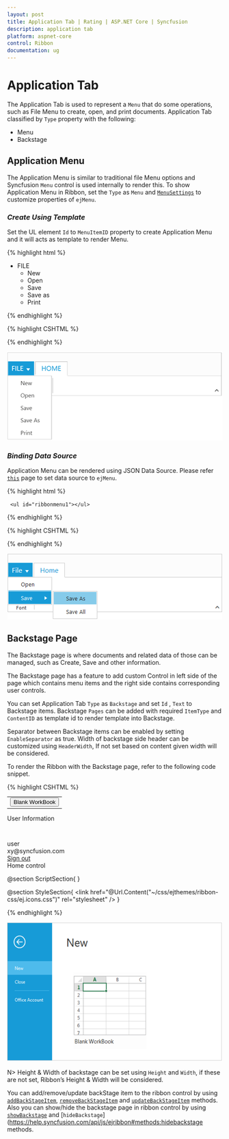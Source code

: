 ```yaml
---
layout: post
title: Application Tab | Rating | ASP.NET Core | Syncfusion
description: application tab
platform: aspnet-core
control: Ribbon
documentation: ug
---
```


# Application Tab 

The Application Tab is used to represent a `Menu` that do some operations, such as File Menu to create, open, and print documents. Application Tab classified by `Type` property with the following:

*	Menu
*	Backstage

## Application Menu

The Application Menu is similar to traditional file Menu options and Syncfusion `Menu` control is used internally to render this. To show Application Menu in Ribbon, set the `Type` as `Menu` and [`MenuSettings`](https://help.syncfusion.com/aspnet-core/menu/getting-started) to customize properties of `ejMenu`.

### _Create Using Template_

Set the UL element `Id` to `MenuItemID` property to create Application Menu and it will acts as template to render Menu.

{% highlight html %}

   <ul id="ribbonmenu">
        <li>
            <a>FILE</a>
            <ul>
                <li><a>New</a></li>
                <li><a>Open</a></li>
                <li><a>Save</a></li>
                <li><a>Save as</a></li>
                <li><a>Print</a></li>
            </ul>
        </li>
   </ul>

{% endhighlight  %}

{% highlight CSHTML %}

  <ej-ribbon id="defaultRibbon" width="500px">
     <e-application-tab type=Menu menu-item-id="ribbonmenu">
        <e-menu-settings open-on-click="true">
        </e-menu-settings>
     </e-application-tab>
     <e-tabs>
          <e-tab id="home" text="HOME">
            <e-groups>
                <e-group text="New" align-type=Rows content-id="Contents" type="custom">
                    <e-content>
                        <e-contents>
                            <e-content-groups>
                                <e-content-group id="new" text="New">
                                    <e-button-settings image-position="ImageTop" content-type="ImageOnly" prefix-icon="e-icon e-ribbon e-print">
                                    </e-button-settings>
                                </e-content-group>
                            </e-content-groups>
                        </e-contents>
                    </e-content>
                </e-group>
            </e-groups>
        </e-tab> 
     </e-tabs>
  </ej-ribbon>
    
{% endhighlight  %}

![Menu creation using template](Application-Tab_images/Createusingtemplate_img1.png)

### _Binding Data Source_

Application Menu can be rendered using JSON Data Source. Please refer [`this`](http://help.syncfusion.com/aspnetmvc/menu/data-binding) page to set data source to `ejMenu`.

{% highlight html %}

     <ul id="ribbonmenu1"></ul>
    
{% endhighlight  %}

{% highlight CSHTML %}

  <ej-ribbon id="defaultRibbon" width="500px">
        <e-application-tab type=Menu menu-item-id="ribbonmenu1">
            <e-menu-settings open-on-click="true">
            </e-menu-settings>
        </e-application-tab>
        <e-tabs>
            <e-tab id="home" text="HOME">
                <e-groups>
                    <e-group text="Font">
                        <e-content>
                            <e-contents>
                                <e-content-groups>
                                    <e-content-group id="bold" text="Bold" is-big="true">
                                        <e-button-settings content-type="ImageOnly" prefix-icon="e-icon e-ribbon e-bold">
                                        </e-button-settings>
                                    </e-content-group>
                                </e-content-groups>
                            </e-contents>
                        </e-content>
                    </e-group>
                </e-groups>
            </e-tab>
        </e-tabs>
   </ej-ribbon>

<script type="text/javascript">
		var data = [{
			id: 1,
			text: "File",
			parentId: null
		}, {
			id: 11,
			parentId: 1,
			text: "Open"
		}, {
			id: 12,
			parentId: 1,
			text: "Save"
		}, {
			id: 121,
			parentId: 12,
			text: "Save As"
		}, {
			id: 122,
			parentId: 12,
			text: "Save All"
		}];
		$(function() {
			$("#ribbonmenu1").ejMenu({
				fields: {
					dataSource: data,
					id: "id",
					parentId: "parentId",
					text: "text"
				}
			})
		});
</script>
      
{% endhighlight  %}
 

![Binding the data source to the menu](Application-Tab_images/Bindingdatasource_img2.png)

## Backstage Page

The Backstage page is where documents and related data of those can be managed, such as Create, Save and other information.

The Backstage page has a feature to add custom Control in left side of the page which contains menu items and the right side contains corresponding user controls. 

You can set Application Tab `Type` as `Backstage` and set `Id` , `Text` to Backstage items. Backstage `Pages` can be added with required `ItemType` and `ContentID` as template id to render template into Backstage.
  
Separator between Backstage items can be enabled by setting `EnableSeparator` as true. Width of backstage side header can be customized using `HeaderWidth`, If not set based on content given width will be considered.

To render the Ribbon with the Backstage page, refer to the following code snippet. 


{% highlight CSHTML %}

  <ej-ribbon id="defaultRibbon" width="500px">
        <e-application-tab type=Backstage text="FILE">
            <e-backstage-settings text="FILE" height="360" width="600" headerWidth="125">
                <e-pages>
                    <e-page-collection id="new" text="New" content-id="newCon"></e-page-collection>
                    <e-page-collection id="close" text="Close" enable-separator="true" item-type=Button></e-page-collection>
                    <e-page-collection id="account" text="Office Account" content-id="accountCon"></e-page-collection>
                </e-pages>
            </e-backstage-settings>
        </e-application-tab>
        <e-tabs>
            <e-tab id="home" text="HOME">
                <e-groups>
                    <e-group text="New" type="custom" content-id="ribbonContent">
                    </e-group>
                </e-groups>
            </e-tab>
        </e-tabs>
  </ej-ribbon>
    
   <div id="newCon">
        <table>
            <tr>
                <td>
                    <button id="btn1" class="e-bsnewbtnstyle">Blank WorkBook</button>
                </td>
            </tr>
        </table>
   </div>
   <div id="accountCon">
        <div class="e-userDiv">
            <span>User Information</span>
            <div>
                <div class="e-accuser e-newpageicon"></div>
                <div class="e-userCon">
                    <div>user</div>
                    <div>xy@syncfusion.com</div>
                </div>
            </div>
        </div>
        <a href="#">Sign out</a>
   </div>
   <div id="ribbonContent">Home control</div>
        
   @section ScriptSection{
     <script>
        $("#btn1").ejButton({
           size: "large",
           height: 200,
           width: 205,
           contentType: "textandimage",
           imagePosition: "imagetop",
           prefixIcon: "e-icon e-blank e-infopageicon"
         });
     </script>
   }
    
   @section StyleSection{
     <link href="@Url.Content("~/css/ejthemes/ribbon-css/ej.icons.css")" rel="stylesheet" />
     <style>
        .e-accuser {
             background-image: url('../css/ejthemes/common-images/ribbon/user.jpg');
        }
        .e-blank {
            background-image: url('../css/ejthemes/common-images/ribbon/blank.png');   
        }
        .e-infopageicon {
            background-repeat: no-repeat;
            height: 150px;
            width: 198px;
        }
        .e-newpageicon {
            background-repeat: no-repeat;
            height: 42px;
            width: 42px;
        }
        .e-bspagestyle {
            line-height: 0;
            font-size: 30px;
        }
        .e-ribbon .e-ribbonbackstagepage .e-bsnewbtnstyle {
            color: #212121;
            background: #fdfdfd;
            margin: 20px;
        }
     </style>
     }
    
{% endhighlight  %}

![Ribbon with backstage page](Application-Tab_images/backstagepage_img3.png)

N> Height & Width of backstage can be set using `Height` and `Width`, if these are not set, Ribbon’s Height & Width will be considered.

You can add/remove/update backStage item to the ribbon control by using [`addBackStageItem`](https://help.syncfusion.com/api/js/ejribbon#methods:addbackstageitem), [`removeBackStageItem`](https://help.syncfusion.com/api/js/ejribbon#methods:removebackstageitem) and [`updateBackStageItem`](https://help.syncfusion.com/api/js/ejribbon#methods:updatebackstageitem) methods. Also you can show/hide the backstage page in ribbon control by using [`showBackstage`](https://help.syncfusion.com/api/js/ejribbon#methods:showbackstage) and [`hideBackstage`](https://help.syncfusion.com/api/js/ejribbon#methods:hidebackstage methods.
